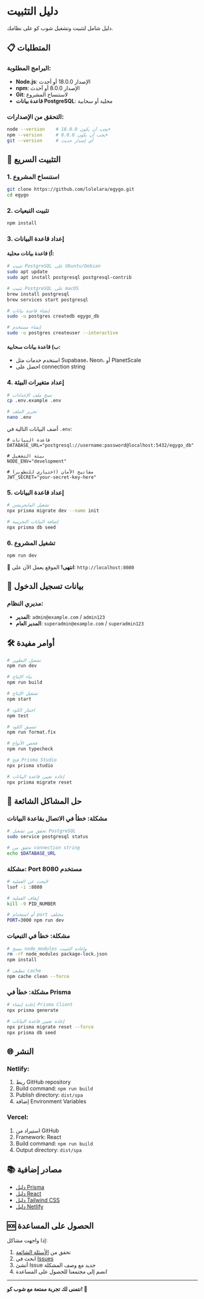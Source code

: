 # دليل التثبيت

دليل شامل لتثبيت وتشغيل شوب كو على نظامك.

## 📋 المتطلبات

### البرامج المطلوبة:

- **Node.js**: الإصدار 18.0.0 أو أحدث
- **npm**: الإصدار 8.0.0 أو أحدث
- **Git**: لاستنساخ المشروع
- **قاعدة بيانات PostgreSQL**: محلية أو سحابية

### التحقق من الإصدارات:

```bash
node --version    # يجب أن يكون 18.0.0+
npm --version     # يجب أن يكون 8.0.0+
git --version     # أي إصدار حديث
```

## 🚀 التثبيت السريع

### 1. استنساخ المشروع

```bash
git clone https://github.com/lolelara/egygo.git
cd egygo
```

### 2. تثبيت التبعيات

```bash
npm install
```

### 3. إعداد قاعدة البيانات

#### أ) قاعدة بيانات محلية:

```bash
# تثبيت PostgreSQL على Ubuntu/Debian
sudo apt update
sudo apt install postgresql postgresql-contrib

# تثبيت PostgreSQL على macOS
brew install postgresql
brew services start postgresql

# إنشاء قاعدة بيانات
sudo -u postgres createdb egygo_db

# إنشاء مستخدم
sudo -u postgres createuser --interactive
```

#### ب) قاعدة بيانات سحابية:

- استخدم خدمات مثل Supabase، Neon، أو PlanetScale
- احصل على connection string

### 4. إعداد متغيرات البيئة

```bash
# نسخ ملف الإعدادات
cp .env.example .env

# تحرير الملف
nano .env
```

أضف البيانات التالية في `.env`:

```env
# قاعدة البيانات
DATABASE_URL="postgresql://username:password@localhost:5432/egygo_db"

# بيئة التشغيل
NODE_ENV="development"

# مفاتيح الأمان (اختياري للتطوير)
JWT_SECRET="your-secret-key-here"
```

### 5. إعداد قاعدة البيانات

```bash
# تشغيل المايجريشن
npx prisma migrate dev --name init

# إضافة البيانات التجريبية
npx prisma db seed
```

### 6. تشغيل المشروع

```bash
npm run dev
```

🎉 **انتهى!** الموقع يعمل الآن على: `http://localhost:8080`

## 🔐 بيانات تسجيل الدخول

### مديري النظام:

- **المدير**: `admin@example.com` / `admin123`
- **المدير العام**: `superadmin@example.com` / `superadmin123`

## 🛠️ أوامر مفيدة

```bash
# تشغيل التطوير
npm run dev

# بناء الإنتاج
npm run build

# تشغيل الإنتاج
npm start

# اختبار الكود
npm test

# تنسيق الكود
npm run format.fix

# فحص الأنواع
npm run typecheck

# فتح Prisma Studio
npx prisma studio

# إعادة تعيين قاعدة البيانات
npx prisma migrate reset
```

## 🔧 حل المشاكل الشائعة

### مشكلة: خطأ في الاتصال بقاعدة البيانات

```bash
# تحقق من تشغيل PostgreSQL
sudo service postgresql status

# تحقق من connection string
echo $DATABASE_URL
```

### مشكلة: Port 8080 مستخدم

```bash
# البحث عن العملية
lsof -i :8080

# إيقاف العملية
kill -9 PID_NUMBER

# أو استخدام port مختلف
PORT=3000 npm run dev
```

### مشكلة: خطأ في التبعيات

```bash
# مسح node_modules وإعادة التثبيت
rm -rf node_modules package-lock.json
npm install

# تنظيف cache
npm cache clean --force
```

### مشكلة: خطأ في Prisma

```bash
# إعادة إنشاء Prisma Client
npx prisma generate

# إعادة تعيين قاعدة البيانات
npx prisma migrate reset --force
npx prisma db seed
```

## 🌐 النشر

### Netlify:

1. ربط GitHub repository
2. Build command: `npm run build`
3. Publish directory: `dist/spa`
4. إضافة Environment Variables

### Vercel:

1. استيراد من GitHub
2. Framework: React
3. Build command: `npm run build`
4. Output directory: `dist/spa`

## 📚 مصادر إضافية

- [دليل Prisma](https://www.prisma.io/docs/)
- [دليل React](https://react.dev/)
- [دليل Tailwind CSS](https://tailwindcss.com/docs)
- [دليل Netlify](https://docs.netlify.com/)

## 🆘 الحصول على المساعدة

إذا واجهت مشاكل:

1. تحقق من [الأسئلة الشائعة](FAQ.md)
2. ابحث في [Issues](https://github.com/lolelara/egygo/issues)
3. أنشئ Issue جديد مع وصف المشكلة
4. انضم إلى مجتمعنا للحصول على المساعدة

---

**نتمنى لك تجربة ممتعة مع شوب كو! 🚀**
